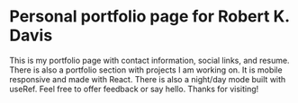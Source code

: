 # Personal portfolio page for Robert K. Davis

This is my portfolio page with contact information, social links, and resume. There is also a portfolio section with projects I am working on. It is mobile responsive and made with React. There is also a night/day mode built with useRef. Feel free to offer feedback or say hello. Thanks for visiting!
